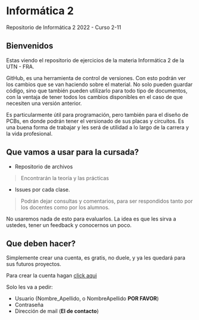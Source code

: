 # Informática 2
Repositorio de Informática 2 2022 - Curso 2-11

## Bienvenidos

Estas viendo el repositorio de ejercicios de la materia Informática 2 de la UTN - FRA.

GitHub, es una herramienta de control de versiones. Con esto podrán ver los cambios que se van haciendo sobre el material. No solo pueden guardar código, sino que también pueden utilizarlo para todo tipo de documentos, con la ventaja de tener todos los cambios disponibles en el caso de que necesiten una versión anterior.

Es particularmente útil para programación, pero también para el diseño de PCBs, en donde podrán tener el versionado de sus placas y circuitos. Es una buena forma de trabajar y les será de utilidad a lo largo de la carrera y la vida profesional.

## Que vamos a usar para la cursada?

* Repositorio de archivos
> Encontrarán la teoría y las prácticas

* Issues por cada clase.
> Podrán dejar consultas y comentarios, para ser respondidos tanto por los docentes como por los alumnos.

No usaremos nada de esto para evaluarlos. La idea es que les sirva a ustedes, tener un feedback y conocernos un poco.

## Que deben hacer?

Simplemente crear una cuenta, es gratis, no duele, y ya les quedará para sus futuros proyectos.

Para crear la cuenta hagan [click aqui](https://github.com/join?source=header-home)

Solo les va a pedir:
- Usuario (Nombre_Apellido, o NombreApellido __POR FAVOR__)
- Contraseña
- Dirección de mail (__El de contacto__)
